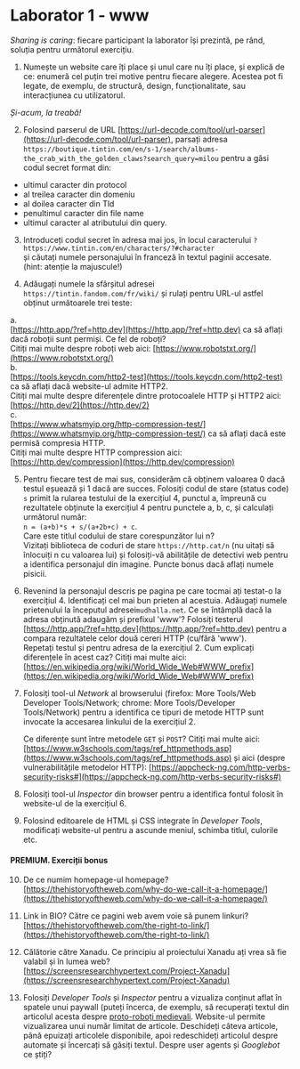 # Laborator 1 - www

*Sharing is caring*: fiecare participant la laborator își prezintă, pe rând, soluția pentru următorul exercițiu.  

1. Numește un website care îți place și unul care nu îți place, și explică de ce: enumeră cel puțin trei motive pentru fiecare alegere. Acestea pot fi legate, de exemplu, de structură, design, funcționalitate, sau interacțiunea cu utilizatorul.

*Și-acum, la treabă!*  

2. Folosind parserul de URL [https://url-decode.com/tool/url-parser](https://url-decode.com/tool/url-parser), parsați adresa 
`https://boutique.tintin.com/en/s-1/search/albums-the_crab_with_the_golden_claws?search_query=milou`
pentru a găsi codul secret format din:
- ultimul caracter din protocol 
- al treilea caracter din domeniu
- al doilea caracter din Tld
- penultimul caracter din file name
- ultimul caracter al atributului din query.

3. Introduceți codul secret în adresa mai jos, în locul caracterului `?`   
  `https://www.tintin.com/en/characters/?#character`  
  și căutați numele personajului în franceză în textul paginii accesate. (hint: atenție la majuscule!)

4. Adăugați numele la sfârșitul adresei `https://tintin.fandom.com/fr/wiki/`
și rulați pentru URL-ul astfel obținut următoarele trei teste:  

a.  
[https://http.app/?ref=http.dev](https://http.app/?ref=http.dev) ca să aflați dacă roboții sunt permiși. Ce fel de roboți?  
Citiți mai multe despre roboți web aici: [https://www.robotstxt.org/](https://www.robotstxt.org/)  
b.  
[https://tools.keycdn.com/http2-test](https://tools.keycdn.com/http2-test) ca să aflați dacă website-ul admite HTTP2.  
Citiți mai multe despre diferențele dintre protocoalele HTTP și HTTP2 aici: [https://http.dev/2](https://http.dev/2)  
c.  
[https://www.whatsmyip.org/http-compression-test/](https://www.whatsmyip.org/http-compression-test/) ca să aflați dacă este permisă compresia HTTP.  
Citiți mai multe despre HTTP compression aici: [https://http.dev/compression](https://http.dev/compression)  

5. Pentru fiecare test de mai sus, considerăm că obținem valoarea 0 dacă testul eșuează și 1 dacă are succes. Folosiți codul de stare (status code) `s` primit la rularea testului de la exercițiul 4, punctul a, împreună cu rezultatele obținute la exercițiul 4 pentru punctele a, b, c, și calculați următorul număr:  
`n = (a+b)*s + s/(a+2b+c) + c`.  
Care este titlul codului de stare corespunzător lui n?  
Vizitați biblioteca de coduri de stare `https://http.cat/n` (nu uitați să înlocuiți n cu valoarea lui) și folosiți-vă abilitățile de detectivi web pentru a identifica personajul din imagine. Puncte bonus dacă aflați numele pisicii.

6. Revenind la personajul descris pe pagina pe care tocmai ați testat-o la exercițiul 4. Identificați cel mai bun prieten al acestuia. Adăugați numele prietenului la începutul adresei`mudhalla.net`. Ce se întâmplă dacă la adresa obținută adaugăm și prefixul 'www'? Folosiți testerul 
[https://http.app/?ref=http.dev](https://http.app/?ref=http.dev) pentru a compara rezultatele celor două cereri HTTP (cu/fără 'www').  
Repetați testul și pentru adresa de la exercițiul 2. Cum explicați diferențele în acest caz? Citiți mai multe aici: [https://en.wikipedia.org/wiki/World_Wide_Web#WWW_prefix](https://en.wikipedia.org/wiki/World_Wide_Web#WWW_prefix)

7. Folosiți tool-ul *Network* al browserului (firefox: More Tools/Web Developer Tools/Network; chrome: More Tools/Developer Tools/Network) pentru a identifica ce tipuri de metode HTTP sunt invocate la accesarea linkului de la exercițiul 2. 

   Ce diferențe sunt între metodele `GET` și `POST`? Citiți mai multe aici: 
   [https://www.w3schools.com/tags/ref_httpmethods.asp](https://www.w3schools.com/tags/ref_httpmethods.asp) 
   și aici (despre vulnerabilitățile metodelor HTTP): 
   [https://appcheck-ng.com/http-verbs-security-risks#](https://appcheck-ng.com/http-verbs-security-risks#)

8. Folosiți tool-ul *Inspector* din browser pentru a identifica fontul folosit în website-ul de la exercițiul 6.   

9. Folosind editoarele de HTML și CSS integrate în *Developer Tools*, modificați website-ul pentru a ascunde meniul, schimba titlul, culorile etc.

#### PREMIUM. Exerciții bonus

10. De ce numim homepage-ul homepage?  
[https://thehistoryoftheweb.com/why-do-we-call-it-a-homepage/](https://thehistoryoftheweb.com/why-do-we-call-it-a-homepage/)  

11. Link in BIO? Către ce pagini web avem voie să punem linkuri?  
[https://thehistoryoftheweb.com/the-right-to-link/](https://thehistoryoftheweb.com/the-right-to-link/) 

12. Călătorie către Xanadu. Ce principiu al proiectului Xanadu ați vrea să fie valabil și în lumea web?  
[https://screensresearchhypertext.com/Project-Xanadu](https://screensresearchhypertext.com/Project-Xanadu) 

13. Folosiți *Developer Tools* și *Inspector* pentru a vizualiza conținut aflat în spatele unui paywall (puteți încerca, de exemplu, să recuperați textul din articolul acesta despre [proto-roboți medievali](https://www.lrb.co.uk/the-paper/v46/n04/james-vincent/its-rolling-furious-eyes). Website-ul permite vizualizarea unui număr limitat de articole. Deschideți câteva articole, până epuizați articolele disponibile, apoi redeschideți articolul despre automate și încercați să găsiți textul. Despre user agents și *Googlebot* ce știți?
